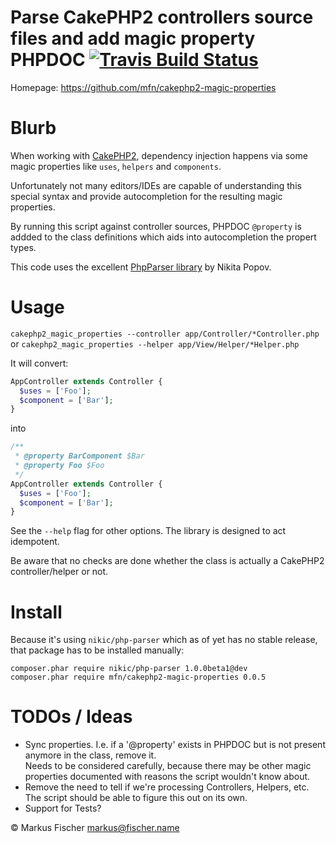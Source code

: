 # Parse CakePHP2 controllers source files and add magic property PHPDOC [ ![Travis Build Status](https://travis-ci.org/mfn/cakephp2-magic-properties.svg?branch=master)](https://travis-ci.org/mfn/cakephp2-magic-properties)

Homepage: https://github.com/mfn/cakephp2-magic-properties

# Blurb

When working with [CakePHP2](http://cakephp.org/), dependency injection happens via some magic properties like `uses`, `helpers` and `components`.

Unfortunately not many editors/IDEs are capable of understanding this special syntax and provide autocompletion for the resulting magic properties.

By running this script against controller sources, PHPDOC `@property` is addded to the class definitions which aids into autocompletion the propert types.

This code uses the excellent [PhpParser library](https://github.com/nikic/PHP-Parser) by Nikita Popov.

# Usage

`cakephp2_magic_properties --controller app/Controller/*Controller.php`
or
`cakephp2_magic_properties --helper app/View/Helper/*Helper.php`

It will convert:
```PHP
AppController extends Controller {
  $uses = ['Foo'];
  $component = ['Bar'];
}
```
into
```PHP
/**
 * @property BarComponent $Bar
 * @property Foo $Foo
 */
AppController extends Controller {
  $uses = ['Foo'];
  $component = ['Bar'];
}
```

See the `--help` flag for other options. The library is designed to act idempotent.

Be aware that no checks are done whether the class is actually a CakePHP2 controller/helper or not.

# Install

Because it's using `nikic/php-parser` which as of yet has no stable release, that package has to be installed manually:
```
composer.phar require nikic/php-parser 1.0.0beta1@dev
composer.phar require mfn/cakephp2-magic-properties 0.0.5
```

# TODOs / Ideas
- Sync properties. I.e. if a '@property' exists in PHPDOC but is not present anymore in the class, remove it.<br>Needs to be considered carefully, because there may be other magic properties documented with reasons the script wouldn't know about.
- Remove the need to tell if we're processing Controllers, Helpers, etc. The script should be able to figure this out on its own.
- Support for Tests?

© Markus Fischer <markus@fischer.name>

